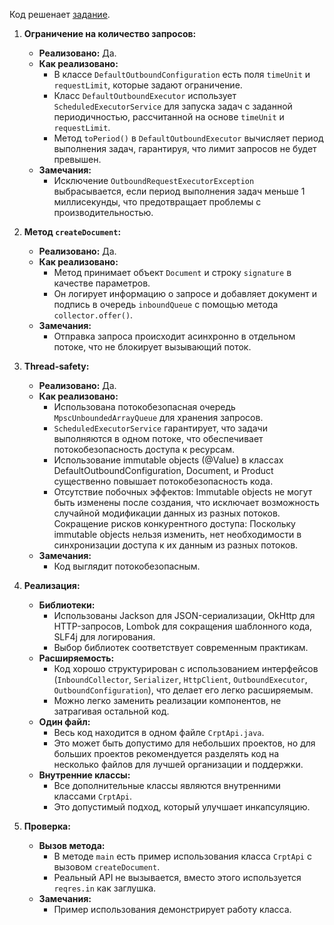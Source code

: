 Код решенает [задание](Task.md).

1. **Ограничение на количество запросов:**

    * **Реализовано:** Да.
    * **Как реализовано:**
        * В классе `DefaultOutboundConfiguration` есть поля `timeUnit` и `requestLimit`, которые задают ограничение.
        * Класс `DefaultOutboundExecutor` использует `ScheduledExecutorService` для запуска задач с заданной периодичностью, рассчитанной на основе `timeUnit` и `requestLimit`.
        * Метод `toPeriod()` в `DefaultOutboundExecutor` вычисляет период выполнения задач, гарантируя, что лимит запросов не будет превышен.
    * **Замечания:**
        * Исключение `OutboundRequestExecutorException` выбрасывается, если период выполнения задач меньше 1 миллисекунды, что предотвращает проблемы с производительностью.

2. **Метод `createDocument`:**

    * **Реализовано:** Да.
    * **Как реализовано:**
        * Метод принимает объект `Document` и строку `signature` в качестве параметров.
        * Он логирует информацию о запросе и добавляет документ и подпись в очередь `inboundQueue` с помощью метода `collector.offer()`.
    * **Замечания:**
        * Отправка запроса происходит асинхронно в отдельном потоке, что не блокирует вызывающий поток.

3. **Thread-safety:**

    * **Реализовано:** Да.
    * **Как реализовано:**
        * Использована потокобезопасная очередь `MpscUnboundedArrayQueue` для хранения запросов.
        * `ScheduledExecutorService` гарантирует, что задачи выполняются в одном потоке, что обеспечивает потокобезопасность доступа к ресурсам.
        * Использование immutable objects (@Value) в классах DefaultOutboundConfiguration, Document, и Product существенно повышает потокобезопасность кода. 
        * Отсутствие побочных эффектов: Immutable objects не могут быть изменены после создания, что исключает возможность случайной модификации данных из разных потоков. 
      Сокращение рисков конкурентного доступа: Поскольку immutable objects нельзя изменить, нет необходимости в синхронизации доступа к их данным из разных потоков.
    * **Замечания:**
        * Код выглядит потокобезопасным.

4. **Реализация:**

    * **Библиотеки:**
        * Использованы Jackson для JSON-сериализации, OkHttp для HTTP-запросов, Lombok для сокращения шаблонного кода, SLF4j для логирования.
        * Выбор библиотек соответствует современным практикам.
    * **Расширяемость:**
        * Код хорошо структурирован с использованием интерфейсов (`InboundCollector`, `Serializer`, `HttpClient`, `OutboundExecutor`, `OutboundConfiguration`), что делает его легко расширяемым.
        * Можно легко заменить реализации компонентов, не затрагивая остальной код.
    * **Один файл:**
        * Весь код находится в одном файле `CrptApi.java`.
        * Это может быть допустимо для небольших проектов, но для больших проектов рекомендуется разделять код на несколько файлов для лучшей организации и поддержки.
    * **Внутренние классы:**
        * Все дополнительные классы являются внутренними классами `CrptApi`.
        * Это допустимый подход, который улучшает инкапсуляцию.

5. **Проверка:**

    * **Вызов метода:**
        * В методе `main` есть пример использования класса `CrptApi` с вызовом `createDocument`.
        * Реальный API не вызывается, вместо этого используется `reqres.in` как заглушка.
    * **Замечания:**
        * Пример использования демонстрирует работу класса.